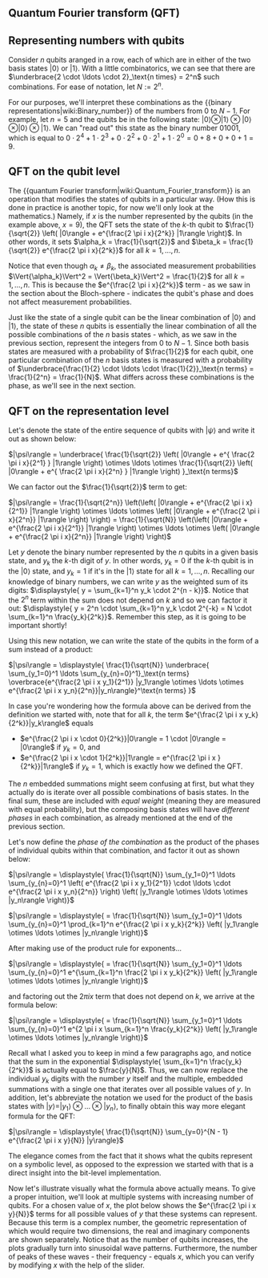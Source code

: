 ## Quantum Fourier transform (QFT)

## Representing numbers with qubits

Consider $n$ qubits aranged in a row, each of which are in either of the two basis states $|0\rangle$ or $|1\rangle$. With a little combinatorics, we can see that there are $\underbrace{2 \cdot \ldots \cdot 2}_\text{n times} = 2^n$ such combinations. For ease of notation, let $N := 2^n$.

For our purposes, we'll interpret these combinations as the {{binary representations|wiki:Binary_number}} of the numbers from $0$ to $N - 1$. For example, let $n = 5$ and the qubits be in the following state: $|0\rangle \otimes |1\rangle \otimes |0\rangle \otimes |0\rangle \otimes |1\rangle$. We can "read out" this state as the binary number $01001$, which is equal to $0 \cdot 2^4 + 1 \cdot 2^3 + 0 \cdot 2^2 + 0 \cdot 2^1 + 1 \cdot 2^0 = 0 + 8 + 0 + 0 + 1 = 9$.

## QFT on the qubit level

The {{quantum Fourier transform|wiki:Quantum_Fourier_transform}} is an operation that modifies the states of qubits in a particular way. (How this is done in practice is another topic, for now we'll only look at the mathematics.) Namely, if $x$ is the number represented by the qubits (in the example above, $x = 9$), the QFT sets the state of the $k$-th qubit to $\frac{1}{\sqrt{2}} \left( |0\rangle + e^{\frac{2 \pi i x}{2^k}} |1\rangle \right)$. In other words, it sets $\alpha_k = \frac{1}{\sqrt{2}}$ and $\beta_k = \frac{1}{\sqrt{2}} e^{\frac{2 \pi i x}{2^k}}$ for all $k = 1, ..., n$.

Notice that even though $\alpha_k \neq \beta_k$, the associated measurement probabilities $\Vert{\alpha_k}\Vert^2 = \Vert{\beta_k}\Vert^2 = \frac{1}{2}$ for all $k = 1, ..., n$. This is because the $e^{\frac{2 \pi i x}{2^k}}$ term - as we saw in the section about the Bloch-sphere - indicates the qubit's phase and does not affect measurement probabilities.

Just like the state of a single qubit can be the linear combination of $|0\rangle$ and $|1\rangle$, the state of these $n$ qubits is essentially the linear combination of all the possible combinations of the $n$ basis states - which, as we saw in the previous section, represent the integers from $0$ to $N - 1$. Since both basis states are measured with a probability of $\frac{1}{2}$ for each qubit, one particular combination of the $n$ basis states is measured with a probability of $\underbrace{\frac{1}{2} \cdot \ldots \cdot \frac{1}{2}}_\text{n terms} = \frac{1}{2^n} = \frac{1}{N}$. What differs across these combinations is the phase, as we'll see in the next section.

## QFT on the representation level

Let's denote the state of the entire sequence of qubits with $|\psi\rangle$ and write it out as shown below:

$|\psi\rangle = \underbrace{ \frac{1}{\sqrt{2}} \left( |0\rangle + e^{ \frac{2 \pi i x}{2^1} } |1\rangle \right) \otimes \ldots \otimes \frac{1}{\sqrt{2}} \left( |0\rangle + e^{ \frac{2 \pi i x}{2^n} } |1\rangle \right) }_\text{n terms}$

We can factor out the $\frac{1}{\sqrt{2}}$ term to get:

$|\psi\rangle = \frac{1}{\sqrt{2^n}} \left(\left( |0\rangle + e^{\frac{2 \pi i x}{2^1}} |1\rangle \right) \otimes \ldots \otimes \left( |0\rangle + e^{\frac{2 \pi i x}{2^n}} |1\rangle \right) \right) = \frac{1}{\sqrt{N}} \left(\left( |0\rangle + e^{\frac{2 \pi i x}{2^1}} |1\rangle \right) \otimes \ldots \otimes \left( |0\rangle + e^{\frac{2 \pi i x}{2^n}} |1\rangle \right) \right)$

Let $y$ denote the binary number represented by the $n$ qubits in a given basis state, and $y_k$ the $k$-th digit of $y$. In other words, $y_k = 0$ if the $k$-th qubit is in the $|0\rangle$ state, and $y_k = 1$ if it's in the $|1\rangle$ state for all $k = 1, \ldots, n$. Recalling our knowledge of binary numbers, we can write $y$ as the weighted sum of its digits: $\displaystyle{ y = \sum_{k=1}^n y_k \cdot 2^{n - k}}$. Notice that the $2^n$ term within the sum does not depend on $k$ and so we can factor it out: $\displaystyle{ y = 2^n \cdot \sum_{k=1}^n y_k \cdot 2^{-k} = N \cdot \sum_{k=1}^n \frac{y_k}{2^k}}$. Remember this step, as it is going to be important shortly!

Using this new notation, we can write the state of the qubits in the form of a sum instead of a product:

$|\psi\rangle = \displaystyle{ \frac{1}{\sqrt{N}} \underbrace{ \sum_{y_1=0}^1 \ldots \sum_{y_{n}=0}^1}_\text{n terms} \overbrace{e^{\frac{2 \pi i x y_1}{2^1}} |y_1\rangle \otimes \ldots \otimes e^{\frac{2 \pi i x y_n}{2^n}}|y_n\rangle}^\text{n terms} }$

In case you're wondering how the formula above can be derived from the definition we started with, note that for all $k$, the term $e^{\frac{2 \pi i x y_k}{2^k}}|y_k\rangle$ equals
* $e^{\frac{2 \pi i x \cdot 0}{2^k}}|0\rangle = 1 \cdot |0\rangle = |0\rangle$ if $y_k = 0$, and
* $e^{\frac{2 \pi i x \cdot 1}{2^k}}|1\rangle = e^{\frac{2 \pi i x }{2^k}}|1\rangle$ if $y_k = 1$, which is exactly how we defined the QFT.

The $n$ embedded summations might seem confusing at first, but what they actually do is iterate over all possible combinations of basis states. In the final sum, these are included with *equal weight* (meaning they are measured with equal probability), but the composing basis states will have *different phases* in each combination, as already mentioned at the end of the previous section.

Let's now define the *phase of the combination* as the product of the phases of individual qubits within that combination, and factor it out as shown below:

$|\psi\rangle = \displaystyle{ \frac{1}{\sqrt{N}} \sum_{y_1=0}^1 \ldots \sum_{y_{n}=0}^1 \left( e^{\frac{2 \pi i x y_1}{2^1}} \cdot \ldots \cdot e^{\frac{2 \pi i x y_n}{2^n}} \right) \left( |y_1\rangle \otimes \ldots \otimes |y_n\rangle \right)}$

$|\psi\rangle = \displaystyle{ = \frac{1}{\sqrt{N}} \sum_{y_1=0}^1 \ldots \sum_{y_{n}=0}^1 \prod_{k=1}^n e^{\frac{2 \pi i x y_k}{2^k}} \left( |y_1\rangle \otimes \ldots \otimes |y_n\rangle \right)}$

After making use of the product rule for exponents...

$|\psi\rangle = \displaystyle{ = \frac{1}{\sqrt{N}} \sum_{y_1=0}^1 \ldots \sum_{y_{n}=0}^1 e^{\sum_{k=1}^n \frac{2 \pi i x y_k}{2^k}} \left( |y_1\rangle \otimes \ldots \otimes |y_n\rangle \right)}$

and factoring out the $2 \pi i x$ term that does not depend on $k$, we arrive at the formula below:

$|\psi\rangle = \displaystyle{ = \frac{1}{\sqrt{N}} \sum_{y_1=0}^1 \ldots \sum_{y_{n}=0}^1 e^{2 \pi i x \sum_{k=1}^n \frac{y_k}{2^k}} \left( |y_1\rangle \otimes \ldots \otimes |y_n\rangle \right)}$

Recall what I asked you to keep in mind a few paragraphs ago, and notice that the sum in the exponential $\displaystyle{ \sum_{k=1}^n \frac{y_k}{2^k}}$ is actually equal to $\frac{y}{N}$. Thus, we can now replace the individual $y_k$ digits with the number $y$ itself and the multiple, embedded summations with a single one that iterates over all possible values of $y$. In addition, let's abbreviate the notation we used for the product of the basis states with $|y\rangle = |y_1\rangle \otimes \ldots \otimes |y_n\rangle$, to finally obtain this way more elegant formula for the QFT:

$|\psi\rangle = \displaystyle{ \frac{1}{\sqrt{N}} \sum_{y=0}^{N - 1} e^{\frac{2 \pi i x y}{N}} |y\rangle}$

The elegance comes from the fact that it shows what the qubits represent on a symbolic level, as opposed to the expression we started with that is a direct insight into the bit-level implementation.

Now let's illustrate visually what the formula above actually means. To give a proper intuition, we'll look at multiple systems with increasing number of qubits. For a chosen value of $x$, the plot below shows the $e^{\frac{2 \pi i x y}{N}}$ terms for all possible values of $y$ that these systems can represent. Because this term is a complex number, the geometric representation of which would require two dimensions, the real and imaginary components are shown separately. Notice that as the number of qubits increases, the plots gradually turn into sinusoidal wave patterns. Furthermore, the number of peaks of these waves - their frequency - equals $x$, which you can verify by modifying $x$ with the help of the slider.


<!-- TODO a lot, e.g. remove and link to binary numbers, insert interactive plot that shows the waves! -->
